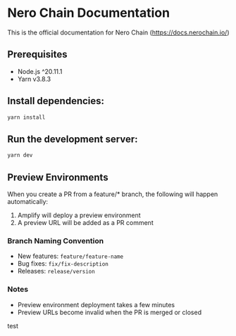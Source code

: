 # Nero Chain Documentation

This is the official documentation for Nero Chain
(https://docs.nerochain.io/)

## Prerequisites

- Node.js ^20.11.1
- Yarn v3.8.3

## Install dependencies:

```bash
yarn install
```

## Run the development server:

```bash
yarn dev
```

## Preview Environments

When you create a PR from a feature/* branch, the following will happen automatically:
1. Amplify will deploy a preview environment
2. A preview URL will be added as a PR comment

### Branch Naming Convention
- New features: `feature/feature-name`
- Bug fixes: `fix/fix-description`
- Releases: `release/version`

### Notes
- Preview environment deployment takes a few minutes
- Preview URLs become invalid when the PR is merged or closed

test
